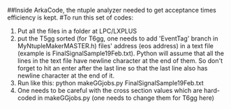 ##Inside ArkaCode, the ntuple analyzer needed to get acceptance times efficiency is kept. 
#To run this set of codes:
 1. Put all the files in a folder at LPC/LXPLUS
 2. put the T5gg sorted (for T6gg, one needs to add 'EventTag' branch in MyNtupleMakerMASTER.h) files' address (eos address) in a text file (example is FinalSignalSample19Feb.txt). Python will assume that all the lines in the text file have newline character at the end of them. So don't forget to hit an enter after the last line so that the last line also has newline character at the end of it.
 3. Run like this:
 python makeGGjobs.py FinalSignalSample19Feb.txt
 4. One needs to be careful with the cross section values which are hard-coded in makeGGjobs.py (one needs to change them for T6gg here)
